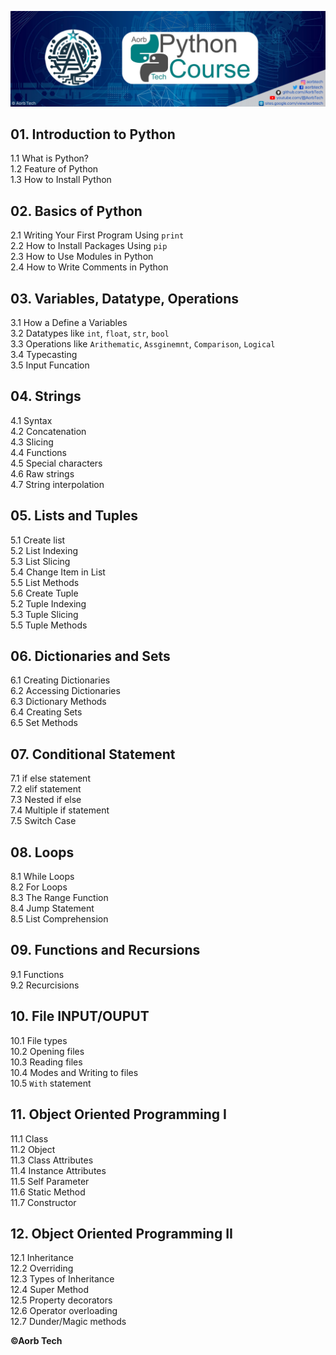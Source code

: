 ![Python Course](PythonCourse.png)

## 01. Introduction to Python
1.1 What is Python? </br>
1.2 Feature of Python </br>
1.3 How to Install Python </br>

## 02. Basics of Python 
2.1 Writing Your First Program Using `print` </br>
2.2 How to Install Packages Using `pip` </br>
2.3 How to Use Modules in Python </br>
2.4 How to Write Comments in Python </br>

## 03. Variables, Datatype, Operations
3.1 How a Define a  Variables </br>
3.2 Datatypes like `int`, `float`, `str`, `bool` </br>
3.3 Operations like `Arithematic`, `Assginemnt`, `Comparison`, `Logical` </br>
3.4 Typecasting </br>
3.5 Input Funcation </br>

## 04. Strings
4.1 Syntax </br>
4.2 Concatenation </br>
4.3 Slicing </br>
4.4 Functions </br>
4.5 Special characters </br>
4.6 Raw strings </br>
4.7 String interpolation </br>

## 05. Lists and Tuples
5.1 Create list </br>
5.2 List Indexing </br>
5.3 List Slicing </br>
5.4 Change Item in List </br>
5.5 List Methods </br>
5.6 Create Tuple </br>
5.2 Tuple Indexing </br>
5.3 Tuple Slicing </br>
5.5 Tuple Methods </br>

## 06. Dictionaries and Sets
6.1 Creating Dictionaries </br>
6.2 Accessing Dictionaries </br>
6.3 Dictionary Methods </br>
6.4 Creating Sets </br>
6.5 Set Methods </br>

## 07. Conditional Statement
7.1 if else statement </br>
7.2 elif statement </br>
7.3 Nested if else  </br>
7.4 Multiple if statement </br>
7.5 Switch Case </br>

## 08. Loops
8.1 While Loops </br>
8.2 For Loops </br>
8.3 The Range Function </br>
8.4 Jump Statement </br>
8.5 List Comprehension </br>

## 09. Functions and Recursions
9.1 Functions </br>
9.2 Recurcisions </br>

## 10. File INPUT/OUPUT
10.1 File types </br>
10.2 Opening files </br>
10.3 Reading files </br>
10.4 Modes and Writing to files </br>
10.5 `With` statement </br>

## 11. Object Oriented Programming I
11.1 Class </br>
11.2 Object </br>
11.3 Class Attributes </br>
11.4 Instance Attributes </br>
11.5 Self Parameter </br>
11.6 Static Method </br>
11.7 Constructor </br>

## 12. Object Oriented Programming II
12.1 Inheritance </br>
12.2 Overriding </br>
12.3 Types of Inheritance </br>
12.4 Super Method </br>
12.5 Property decorators </br>
12.6 Operator overloading </br>
12.7 Dunder/Magic methods </br>

**©Aorb Tech**



